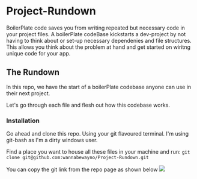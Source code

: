 # Project-Rundown
BoilerPlate code saves you from writing repeated but necessary code in your project files.
A boilerPlate codeBase kickstarts a dev-project by not having to think about or set-up necessary dependenies and file structures. This allows you think about the problem at hand and get started on wiritng unique code for your app.

## The Rundown
In this repo, we have the start of a boilerPlate codebase anyone can use in their next project.

Let's go through each file and flesh out how this codebase works.

### Installation
Go ahead and clone this repo. Using your git flavoured terminal.
I'm using git-bash as I'm a dirty windows user.

Find a place you want to house all these files in your machine and run:
``` git clone git@github.com:wannabewayno/Project-Rundown.git ```

You can copy the git link from the repo page as shown below
<img style="max-width:50px;" src="./images/git-clone.PNG"/>

